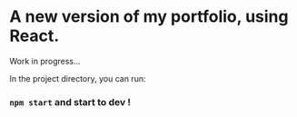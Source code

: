 # A new version of my portfolio, using React.

Work in progress...

In the project directory, you can run:

### `npm start` and start to dev !

